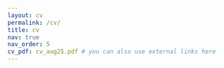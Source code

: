 ```yaml
---
layout: cv
permalink: /cv/
title: cv
nav: true
nav_order: 5
cv_pdf: cv_aug25.pdf # you can also use external links here
---
```


